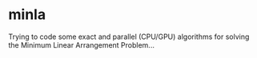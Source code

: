 # minla
Trying to code some exact and parallel (CPU/GPU) algorithms for solving the Minimum Linear Arrangement Problem...
